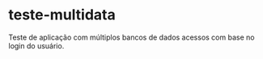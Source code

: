 # teste-multidata

Teste de aplicação com múltiplos bancos de dados acessos com base no login do usuário.